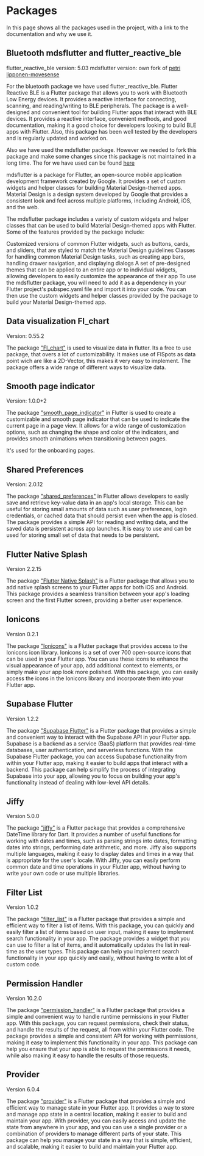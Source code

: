 # Packages

In this page shows all the packages used in the project, with a link to the documentation and why we
use it.

## Bluetooth mdsflutter and flutter_reactive_ble

flutter_reactive_ble version: 5.03 mdsflutter version: own fork
of [petri lipponen-movesense](https://github.com/petri-lipponen-movesense/mdsflutter)

For the bluetooth package we have used flutter_reactive_ble. Flutter Reactive BLE is a Flutter
package that allows you to work with Bluetooth Low Energy devices. It provides a reactive interface
for connecting, scanning, and reading/writing to BLE peripherals. The package is a well-designed and convenient
tool for building Flutter apps that interact with BLE devices. It provides a reactive interface,
convenient methods, and good documentation, making it a good choice for developers looking to build
BLE apps with Flutter. Also, this package has been well tested by the developers and is regularly updated and worked on.

Also we have used the mdsflutter package. However we needed to fork this package and make some
changes since this package is not maintained in a long time. The for we have used can be
found [here](https://github.com/Berkanozc/mdsflutter)

mdsflutter is a package for Flutter, an open-source mobile application development framework created
by Google. It provides a set of custom widgets and helper classes for building Material
Design-themed apps. Material Design is a design system developed by Google that provides a
consistent look and feel across multiple platforms, including Android, iOS, and the web.

The mdsflutter package includes a variety of custom widgets and helper classes that can be used to
build Material Design-themed apps with Flutter. Some of the features provided by the package
include:

Customized versions of common Flutter widgets, such as buttons, cards, and sliders, that are styled
to match the Material Design guidelines Classes for handling common Material Design tasks, such as
creating app bars, handling drawer navigation, and displaying dialogs A set of pre-designed themes
that can be applied to an entire app or to individual widgets, allowing developers to easily
customize the appearance of their app To use the mdsflutter package, you will need to add it as a
dependency in your Flutter project's pubspec.yaml file and import it into your code. You can then
use the custom widgets and helper classes provided by the package to build your Material
Design-themed app.

## Data visualization Fl_chart

Version: 0.55.2

The package ["Fl_chart"](https://pub.dev/packages/fl_chart) is used to visualize data in flutter. Its a free to
use package, that overs a lot of customizability. It makes use of FlSpots as data point wich are
like a 2D-Vector, this makes it very easy to implement. The package offers a wide range of different
ways to visualize data. 

## Smooth page indicator

Version: 1.0.0+2

The package ["smooth_page_indicator"](https://pub.dev/packages/smooth_page_indicator) in Flutter is used to create a customizable and smooth page indicator that can be used to indicate the current page in a page view. It allows for a wide range of customization options, such as changing the shape and color of the indicators, and provides smooth animations when transitioning between pages.

It's used for the onboarding pages.

## Shared Preferences

Version: 2.0.12

The package ["shared_preferences"](https://pub.dev/packages/shared_preferences) in Flutter allows developers to easily save and retrieve key-value data in an app's local storage. This can be useful for storing small amounts of data such as user preferences, login credentials, or cached data that should persist even when the app is closed. The package provides a simple API for reading and writing data, and the saved data is persistent across app launches. It is easy to use and can be used for storing small set of data that needs to be persistent.

## Flutter Native Splash

Version 2.2.15

The package ["Flutter Native Splash"](https://pub.dev/packages/flutter_native_splash) is a Flutter package that allows you to add native splash screens to your Flutter apps for both iOS and Android. This package provides a seamless transition between your app's loading screen and the first Flutter screen, providing a better user experience.

## Ionicons

Version 0.2.1

The package ["Ionicons"](https://pub.dev/packages/ionicons) is a Flutter package that provides access to the Ionicons icon library. Ionicons is a set of over 700 open-source icons that can be used in your Flutter app. You can use these icons to enhance the visual appearance of your app, add additional context to elements, or simply make your app look more polished. With this package, you can easily access the icons in the Ionicons library and incorporate them into your Flutter app.

## Supabase Flutter

Version 1.2.2

The package ["Supabase Flutter"](https://pub.dev/packages/supabase_flutter) is a Flutter package that provides a simple and convenient way to interact with the Supabase API in your Flutter app. Supabase is a backend as a service (BaaS) platform that provides real-time databases, user authentication, and serverless functions. With the Supabase Flutter package, you can access Supabase functionality from within your Flutter app, making it easier to build apps that interact with a backend. This package can help simplify the process of integrating Supabase into your app, allowing you to focus on building your app's functionality instead of dealing with low-level API details.

## Jiffy

Version 5.0.0

The package ["jiffy"](https://pub.dev/packages/jiffy) is a Flutter package that provides a comprehensive DateTime library for Dart. It provides a number of useful functions for working with dates and times, such as parsing strings into dates, formatting dates into strings, performing date arithmetic, and more. Jiffy also supports multiple languages, making it easy to display dates and times in a way that is appropriate for the user's locale. With Jiffy, you can easily perform common date and time operations in your Flutter app, without having to write your own code or use multiple libraries.

## Filter List

Version 1.0.2

The package ["filter_list"](https://pub.dev/packages/filter_list) is a Flutter package that provides a simple and efficient way to filter a list of items. With this package, you can quickly and easily filter a list of items based on user input, making it easy to implement search functionality in your app. The package provides a widget that you can use to filter a list of items, and it automatically updates the list in real-time as the user types. This package can help you implement search functionality in your app quickly and easily, without having to write a lot of custom code.

## Permission Handler

Version 10.2.0

The package ["permission_handler"](https://pub.dev/packages/permission_handler) is a Flutter package that provides a simple and convenient way to handle runtime permissions in your Flutter app. With this package, you can request permissions, check their status, and handle the results of the request, all from within your Flutter code. The package provides a simple and consistent API for working with permissions, making it easy to implement this functionality in your app. This package can help you ensure that your app is able to request the permissions it needs, while also making it easy to handle the results of those requests.

## Provider

Version 6.0.4

The package ["provider"](https://pub.dev/packages/provider) is a Flutter package that provides a simple and efficient way to manage state in your Flutter app. It provides a way to store and manage app state in a central location, making it easier to build and maintain your app. With provider, you can easily access and update the state from anywhere in your app, and you can use a single provider or a combination of providers to manage different parts of your state. This package can help you manage your state in a way that is simple, efficient, and scalable, making it easier to build and maintain your Flutter app.